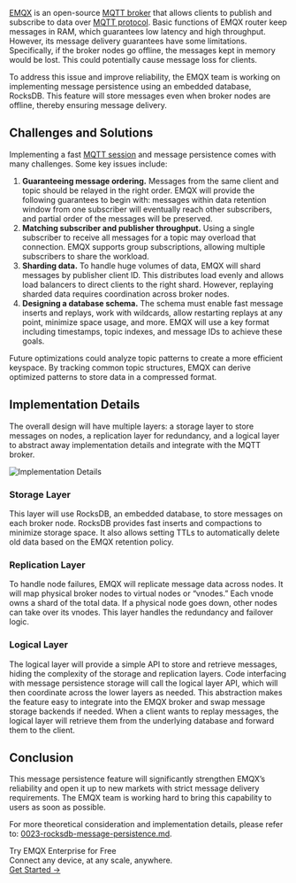 [EMQX](https://github.com/emqx/emqx) is an open-source [MQTT broker](https://www.emqx.com/en/blog/the-ultimate-guide-to-mqtt-broker-comparison) that allows clients to publish and subscribe to data over [MQTT protocol](https://www.emqx.com/en/blog/the-easiest-guide-to-getting-started-with-mqtt). Basic functions of EMQX router keep messages in RAM, which guarantees low latency and high throughput. However, its message delivery guarantees have some limitations. Specifically, if the broker nodes go offline, the messages kept in memory would be lost. This could potentially cause message loss for clients.

To address this issue and improve reliability, the EMQX team is working on implementing message persistence using an embedded database, RocksDB. This feature will store messages even when broker nodes are offline, thereby ensuring message delivery.

## Challenges and Solutions

Implementing a fast [MQTT session](https://www.emqx.com/en/blog/mqtt-session) and message persistence comes with many challenges. Some key issues include:

1. **Guaranteeing message ordering.** Messages from the same client and topic should be relayed in the right order. EMQX will provide the following guarantees to begin with: messages within data retention window from one subscriber will eventually reach other subscribers, and partial order of the messages will be preserved.
2. **Matching subscriber and publisher throughput.** Using a single subscriber to receive all messages for a topic may overload that connection. EMQX supports group subscriptions, allowing multiple subscribers to share the workload.
3. **Sharding data.** To handle huge volumes of data, EMQX will shard messages by publisher client ID. This distributes load evenly and allows load balancers to direct clients to the right shard. However, replaying sharded data requires coordination across broker nodes.
4. **Designing a database schema.** The schema must enable fast message inserts and replays, work with wildcards, allow restarting replays at any point, minimize space usage, and more. EMQX will use a key format including timestamps, topic indexes, and message IDs to achieve these goals.

Future optimizations could analyze topic patterns to create a more efficient keyspace. By tracking common topic structures, EMQX can derive optimized patterns to store data in a compressed format.

## Implementation Details

The overall design will have multiple layers: a storage layer to store messages on nodes, a replication layer for redundancy, and a logical layer to abstract away implementation details and integrate with the MQTT broker.

![Implementation Details](https://assets.emqx.com/images/5025e78580b151a5dbbac497be04e963.png)

### Storage Layer

This layer will use RocksDB, an embedded database, to store messages on each broker node. RocksDB provides fast inserts and compactions to minimize storage space. It also allows setting TTLs to automatically delete old data based on the EMQX retention policy.

### Replication Layer

To handle node failures, EMQX will replicate message data across nodes. It will map physical broker nodes to virtual nodes or “vnodes.” Each vnode owns a shard of the total data. If a physical node goes down, other nodes can take over its vnodes. This layer handles the redundancy and failover logic.

### Logical Layer

The logical layer will provide a simple API to store and retrieve messages, hiding the complexity of the storage and replication layers. Code interfacing with message persistence storage will call the logical layer API, which will then coordinate across the lower layers as needed. This abstraction makes the feature easy to integrate into the EMQX broker and swap message storage backends if needed. When a client wants to replay messages, the logical layer will retrieve them from the underlying database and forward them to the client.

## Conclusion

This message persistence feature will significantly strengthen EMQX’s reliability and open it up to new markets with strict message delivery requirements. The EMQX team is working hard to bring this capability to users as soon as possible.

For more theoretical consideration and implementation details, please refer to: [0023-rocksdb-message-persistence.md](https://github.com/emqx/eip/blob/main/active/0023-rocksdb-message-persistence.md).



<section class="promotion">
    <div>
        Try EMQX Enterprise for Free
      <div class="is-size-14 is-text-normal has-text-weight-normal">Connect any device, at any scale, anywhere.</div>
    </div>
    <a href="https://www.emqx.com/en/try?product=enterprise" class="button is-gradient px-5">Get Started →</a>
</section>
